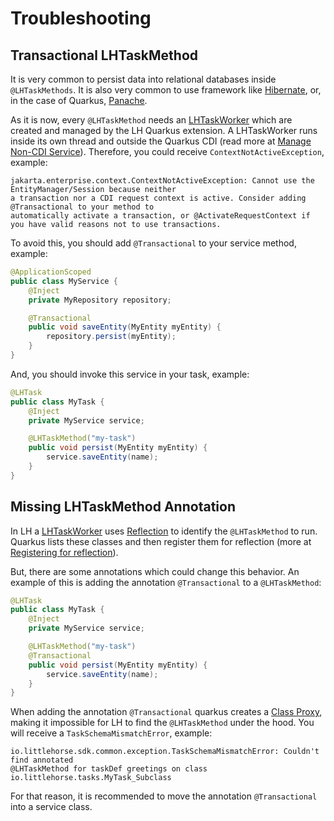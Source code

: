 # Troubleshooting

## Transactional LHTaskMethod

It is very common to persist data into relational databases inside `@LHTaskMethods`.
It is also very common to use framework like [Hibernate](https://quarkus.io/guides/hibernate-orm),
or, in the case of Quarkus, [Panache](https://quarkus.io/guides/hibernate-orm-panache).

As it is now, every `@LHTaskMethod` needs an [LHTaskWorker](https://littlehorse.io/docs/server/developer-guide/task-worker-development)
which are created and managed by the LH Quarkus extension. A LHTaskWorker runs inside
its own thread and outside the Quarkus CDI (read more at [Manage Non-CDI Service](https://quarkus.io/guides/writing-extensions#manage-non-cdi-service)).
Therefore, you could receive `ContextNotActiveException`, example:

```
jakarta.enterprise.context.ContextNotActiveException: Cannot use the EntityManager/Session because neither
a transaction nor a CDI request context is active. Consider adding @Transactional to your method to
automatically activate a transaction, or @ActivateRequestContext if you have valid reasons not to use transactions.
```

To avoid this, you should add `@Transactional` to your service method, example:

```java
@ApplicationScoped
public class MyService {
    @Inject
    private MyRepository repository;

    @Transactional
    public void saveEntity(MyEntity myEntity) {
        repository.persist(myEntity);
    }
}
```

And, you should invoke this service in your task, example:

```java
@LHTask
public class MyTask {
    @Inject
    private MyService service;

    @LHTaskMethod("my-task")
    public void persist(MyEntity myEntity) {
        service.saveEntity(name);
    }
}
```

## Missing LHTaskMethod Annotation

In LH a [LHTaskWorker](https://littlehorse.io/docs/server/developer-guide/task-worker-development)
uses [Reflection](https://www.oracle.com/technical-resources/articles/java/javareflection.html)
to identify the `@LHTaskMethod` to run. Quarkus lists these classes
and then register them for reflection (more at [Registering for reflection](https://quarkus.io/guides/writing-native-applications-tips#registering-for-reflection)).

But, there are some annotations which could change this behavior. An example of this
is adding the annotation `@Transactional` to a `@LHTaskMethod`:

```java
@LHTask
public class MyTask {
    @Inject
    private MyService service;

    @LHTaskMethod("my-task")
    @Transactional
    public void persist(MyEntity myEntity) {
        service.saveEntity(name);
    }
}
```

When adding the annotation `@Transactional` quarkus creates a
[Class Proxy](https://quarkus.io/guides/cdi#client_proxies),
making it impossible for LH to find the `@LHTaskMethod` under the hood.
You will receive a `TaskSchemaMismatchError`, example:

```
io.littlehorse.sdk.common.exception.TaskSchemaMismatchError: Couldn't find annotated
@LHTaskMethod for taskDef greetings on class io.littlehorse.tasks.MyTask_Subclass
```

For that reason, it is recommended to move the annotation `@Transactional` into a service class.
